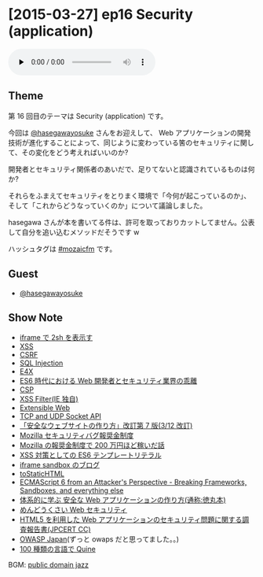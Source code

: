 # [2015-03-27] ep16 Security (application)

<audio preload="none" src="https://files.mozaic.fm/mozaic-ep16.mp3" controls></audio>


## Theme

第 16 回目のテーマは Security (application) です。

今回は [@hasegawayosuke](https://twitter.com/hasegawayosuke) さんをお迎えして、 Web アプリケーションの開発技術が進化することによって、同じように変わっている筈のセキュリティに関して、その変化をどう考えればいいのか?

開発者とセキュリティ関係者のあいだで、足りてないと認識されているものは何か?

それらをふまえてセキュリティをとりまく環境で「今何が起こっているのか」、そして「これからどうなっていくのか」について議論しました。

hasegawa さんが本を書いてる件は、許可を取っておりカットしてません。公表して自分を追い込むメソッドだそうです w

ハッシュタグは [#mozaicfm](https://twitter.com/search?q=mozaicfm&src=hash) です。


## Guest

- [@hasegawayosuke](https://twitter.com/hasegawayosuke)


## Show Note

- [iframe で 2sh を表示す](http://t.umblr.com/redirect?z=http%3A%2F%2Fd.hatena.ne.jp%2Fhasegawayosuke%2F20141212%2Fp1&t=YTllMDNlMTRjMzUwOWM1OTVmNGMwNTJjZDI2OGU5NDVjZTNiZGQ3YSxNOEk2bE9USw%3D%3D)
- [XSS](http://t.umblr.com/redirect?z=https%3A%2F%2Fdeveloper.mozilla.org%2Fen-US%2Fdocs%2FGlossary%2FCross-site_scripting&t=MGRhMDQyNGI0ZGM4YzlmY2UyZjZmYzlmOTBiZmYwY2ZiMzVhOTg1MixNOEk2bE9USw%3D%3D)
- [CSRF](http://t.umblr.com/redirect?z=https%3A%2F%2Fdeveloper.mozilla.org%2Fen-US%2FPersona%2FThe_implementor_s_guide%2FProblems_integrating_with_CRSF_protection&t=NzFiMGRlYjY5NGVkMmFkZjNkODlkYjhlNDdkYTFmYmE1NTZiODEyNCxNOEk2bE9USw%3D%3D)
- [SQL Injection](http://t.umblr.com/redirect?z=https%3A%2F%2Fdeveloper.mozilla.org%2Fen-US%2Fdocs%2FGlossary%2FSQL_Injection&t=YWJmNGVkNTFhOTU0MmJhOGQ1MjcyNTIxNWZkNjU5MzZjMjg3MzUxOSxNOEk2bE9USw%3D%3D)
- [E4X](http://t.umblr.com/redirect?z=https%3A%2F%2Fdeveloper.mozilla.org%2Fja%2Fdocs%2FE4X&t=NzNiNzE5N2UyMDliN2JlNDlhODcyNTc5Y2EwMTkzMDU4NGEzZTA5MyxNOEk2bE9USw%3D%3D)
- [ES6 時代における Web 開発者とセキュリティ業界の乖離](http://t.umblr.com/redirect?z=http%3A%2F%2Fwww.slideshare.net%2Fhasegawayosuke%2Fkobe-45571422&t=ZTViMmUyOTI1OWIxNzcyYjJiODFhNjg3ZWYwMDQzZWY4YzY2ODI1MixNOEk2bE9USw%3D%3D)
- [CSP](http://t.umblr.com/redirect?z=https%3A%2F%2Fdeveloper.mozilla.org%2Fja%2Fdocs%2FSecurity%2FCSP&t=ZTQ5ZjQ0ZjBlN2Y4YTQzYjViODE1Yjc4ZTIwODRjZDY0MTlhZDgyNixNOEk2bE9USw%3D%3D)
- [XSS Filter(IE 独自)](http://t.umblr.com/redirect?z=http%3A%2F%2Fwindows.microsoft.com%2Fja-jp%2Finternet-explorer%2Fproducts%2Fie-9%2Ffeatures%2Fcross-site-scripting-filter&t=YWNjNmUxOTk4OGVjNmY1MGY3NTYyM2M1NjYzMTMwNDU3NTM0MzhhMixNOEk2bE9USw%3D%3D)
- [Extensible Web](http://t.umblr.com/redirect?z=http%3A%2F%2Fextensiblewebmanifesto.org%2Fja&t=YmI2YzdkOWMzMGRjYmQwMzM0ZmQxYTA0NmNjNDBjZmRjNjc3OTNhNCxNOEk2bE9USw%3D%3D)
- [TCP and UDP Socket API](http://t.umblr.com/redirect?z=http%3A%2F%2Fwww.w3.org%2F2012%2Fsysapps%2Ftcp-udp-sockets%2F&t=MGUxMjMxN2FjM2MwNTliY2EzZTVlZWM5MzA2YjdmOTA0ZmFlN2JiZSxNOEk2bE9USw%3D%3D)
- [「安全なウェブサイトの作り方」改訂第 7 版(3/12 改訂)](http://t.umblr.com/redirect?z=http%3A%2F%2Fwww.ipa.go.jp%2Fsecurity%2Fvuln%2Fwebsecurity.html&t=Yjk2M2Q3ODgxOGY0NWYxN2FkZGExYWRhMDY2Y2U5YzUyYmJjYjA5ZSxNOEk2bE9USw%3D%3D)
- [Mozilla セキュリティバグ報奨金制度](http://t.umblr.com/redirect?z=http%3A%2F%2Fwww.mozilla-japan.org%2Fsecurity%2Fbug-bounty.html&t=ODgxMDUzNzY5ZjMwM2QwMjhmNzk2Yjc4N2JlYjcwMzc2MmE5MjJjNyxNOEk2bE9USw%3D%3D)
- [Mozilla の報奨金制度で 200 万円ほど稼いだ話](http://t.umblr.com/redirect?z=http%3A%2F%2Fwww.slideshare.net%2Fmuneakinishimura%2Fmozilla200&t=N2FlYzZhZmY2MTBhOGZmZGVmZTU1NWNkZTdmNDc3YmIzNTNiYWRlZixNOEk2bE9USw%3D%3D)
- [XSS 対策としての ES6 テンプレートリテラル](http://t.umblr.com/redirect?z=http%3A%2F%2Futf-8.jp%2Fpublic%2F20150214%2Fes6-literals-xss.pdf&t=NmM5MWExOTBkYjYwZDM3YmY3NTBhZmQ3ZjA2NzMwNjQyZWY5YzUxMyxNOEk2bE9USw%3D%3D)
- [iframe sandbox のブログ](http://t.umblr.com/redirect?z=http%3A%2F%2Fd.hatena.ne.jp%2Fhasegawayosuke%2F20150130&t=NDdmMTdjN2VlNGY0ODVlYWY5Y2JjMmU3YzMyZDc2ZDAxMDY2M2Q3OCxNOEk2bE9USw%3D%3D)
- [toStaticHTML](http://t.umblr.com/redirect?z=https%3A%2F%2Fmsdn.microsoft.com%2Fja-jp%2Flibrary%2Fie%2Fcc848922%28v%3Dvs.85%29.aspx&t=YzRlOTk2ZGZkOGVkMGNhNjNhODZmZDFjZDQzM2I3NThlMTJkZjIzYixNOEk2bE9USw%3D%3D)
- [ECMAScript 6 from an Attacker's Perspective - Breaking Frameworks, Sandboxes, and everything else](http://t.umblr.com/redirect?z=http%3A%2F%2Fwww.slideshare.net%2Fx00mario%2Fes6-en&t=ODI5ZTk4Y2E3MjEzOTY4ODQ2MTRjNTcxMTg5YWZkNDRjMTlmYjNiZixNOEk2bE9USw%3D%3D)
- [体系的に学ぶ 安全な Web アプリケーションの作り方(通称:徳丸本)](http://t.umblr.com/redirect?z=http%3A%2F%2Fwww.sbcr.jp%2Fproducts%2F4797361193.html&t=ZGQ0NTdjZmRhMDA2ZTMyOWUxOGRhM2ZkODQyZGI4NzEwZGYzMWY3YixNOEk2bE9USw%3D%3D)
- [めんどうくさい Web セキュリティ](http://t.umblr.com/redirect?z=http%3A%2F%2Fwww.shoeisha.co.jp%2Fbook%2Fdetail%2F9784798128092&t=OWU4MzA0YTE5YWRmMjU1YWM5MDVjNGJiY2QyOTZhYTgzMGEzYTFlZixNOEk2bE9USw%3D%3D)
- [HTML5 を利用した Web アプリケーションのセキュリティ問題に関する調査報告書(JPCERT CC)](http://t.umblr.com/redirect?z=https%3A%2F%2Fwww.jpcert.or.jp%2Fresearch%2Fhtml5.html&t=MGQ2MGYyNTZjYzM1MmZhZGUxZDI2YjM1NjYzZGU1OTMyYzc5NmIwMSxNOEk2bE9USw%3D%3D)
- [OWASP Japan](http://t.umblr.com/redirect?z=https%3A%2F%2Fwww.owasp.org%2Findex.php%2FJapan&t=MzViNjg2MTI5OWZlMDAyMDk3ZGI5MzJhMDUzYjQwYjE4OGY2YjZiOSxNOEk2bE9USw%3D%3D)(ずっと owaps だと思ってました。。)
- [100 種類の言語で Quine](http://t.umblr.com/redirect?z=http%3A%2F%2Fd.hatena.ne.jp%2Fku-ma-me%2F20141225%2Fp1&t=YTdjZjU1NmJiYzhjNWUyYmVmOTNmYjg4N2E1MDE3NWUwYzA4ZDdjMSxNOEk2bE9USw%3D%3D)

BGM: [public domain jazz](http://t.umblr.com/redirect?z=http%3A%2F%2Fwww.jazz-on-line.com%2F&t=NDYyNzVhOGIwN2I3NmNjMWFhMjE4MDk4NjZmNzgxOTNlMjMyMTMxOCxNOEk2bE9USw%3D%3D)
